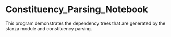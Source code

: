# Constituency_Parsing_Notebook
This program demonstrates the dependency trees that are generated by the stanza module and constituency parsing.
